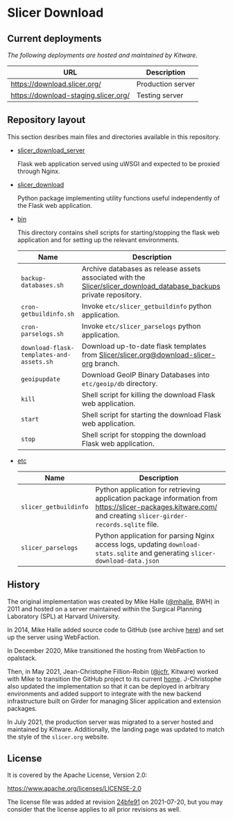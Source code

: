 # Slicer Download

## Current deployments

_The following deployments are hosted and maintained by Kitware._

| URL | Description |
|-----|-------------|
| https://download.slicer.org/ | Production server |
| https://download-staging.slicer.org/ | Testing server |

## Repository layout

This section desribes main files and directories available in this repository.

* [slicer_download_server](https://github.com/Slicer/slicer_download/tree/main/slicer_download_server)

    Flask web application served using uWSGI and expected to be proxied through Nginx.

* [slicer_download](https://github.com/Slicer/slicer_download/tree/main/slicer_download)

    Python package implementing utility functions useful independently of the Flask web application.

* [bin](https://github.com/Slicer/slicer_download/tree/main/bin)

    This directory contains shell scripts for starting/stopping the flask web application and for setting up the
    relevant environments.

    | Name                              | Description |
    |-----------------------------------|-------------|
    | `backup-databases.sh`             | Archive databases as release assets associated with the [Slicer/slicer_download_database_backups](https://github.com/Slicer/slicer_download_database_backups/releases/tag/database-backups) private repository. |
    | `cron-getbuildinfo.sh`            | Invoke `etc/slicer_getbuildinfo` python application. |
    | `cron-parselogs.sh`               | Invoke `etc/slicer_parselogs` python application. |
    | `download-flask-templates-and-assets.sh` | Download up-to-date flask templates from [Slicer/slicer.org@download-slicer-org][branch-download-slicer-org] branch. |
    | `geoipupdate`                     | Download GeoIP Binary Databases into `etc/geoip/db` directory. |
    | `kill`                            | Shell script for killing the download Flask web application. |
    | `start`                           | Shell script for starting the download Flask web application. |
    | `stop`                            | Shell script for stopping the download Flask web application. |

[branch-download-slicer-org]: https://github.com/Slicer/slicer.org/tree/download-slicer-org

* [etc](https://github.com/Slicer/slicer_download/tree/main/etc)

    | Name                   | Description |
    |------------------------|-------------|
    | `slicer_getbuildinfo`  | Python application for retrieving application package information from https://slicer-packages.kitware.com/ and creating `slicer-girder-records.sqlite` file.
    | `slicer_parselogs`     | Python application for parsing Nginx access logs, updating `download-stats.sqlite` and generating `slicer-download-data.json` |


## History

The original implementation was created by Mike Halle ([@mhalle](https://github.com/mhalle), BWH) in 2011 and hosted on a server maintained within the Surgical Planning Laboratory (SPL) at Harvard University.

In 2014, Mike Halle added source code to GitHub (see archive [here](https://github.com/mhalle/slicer4-download_deprecated)) and set up the server using WebFaction.

In December 2020, Mike transitioned the hosting from WebFaction to opalstack.

Then, in May 2021, Jean-Christophe Fillion-Robin ([@jcfr](https://github.com/jcfr), Kitware) worked with Mike to transition the GitHub project to its current [home](https://github.com/Slicer/slicer_download). J-Christophe also updated the implementation so that it can be deployed in arbitrary environments and added support to integrate with the new backend infrastructure built on Girder for managing Slicer application and extension packages.

In July 2021, the production server was migrated to a server hosted and maintained by Kitware. Additionally, the landing page
was updated to match the style of the `slicer.org` website.


## License

It is covered by the Apache License, Version 2.0:

https://www.apache.org/licenses/LICENSE-2.0

The license file was added at revision [24bfe91][24bfe91] on 2021-07-20, but you may
consider that the license applies to all prior revisions as well.

[24bfe91]: https://github.com/Slicer/slicer_download/commit/24bfe91574221f90122415cda5d5d0c4177a2e45
